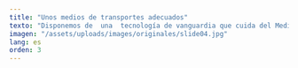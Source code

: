 ```yaml
---
title: "Unos medios de transportes adecuados"
texto: "Disponemos de  una  tecnología de vanguardia que cuida del Medio Ambiente"
imagen: "/assets/uploads/images/originales/slide04.jpg"
lang: es
orden: 3
---
```

